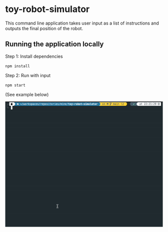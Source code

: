 # toy-robot-simulator
This command line application takes user input as a list of instructions and outputs the final position of the robot.

## Running the application locally
Step 1: Install dependencies
```
npm install
```
Step 2: Run with input
```
npm start
```
(See example below)
</hr>
<img src="./gifs/npmstart.gif" alt="samplenpmstart" height="400">